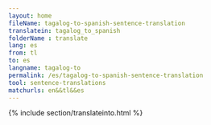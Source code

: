 ```yaml
---
layout: home
fileName: tagalog-to-spanish-sentence-translation
translatein: tagalog_to_spanish
folderName : translate
lang: es
from: tl
to: es
langname: tagalog-to
permalink: /es/tagalog-to-spanish-sentence-translation
tool: sentence-translations
matchurls: en&&tl&&es
---
```

{% include section/translateinto.html %}
